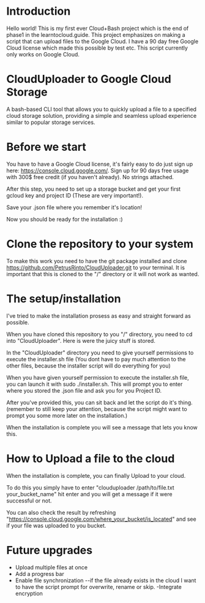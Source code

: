 # Introduction
Hello world! 
This is my first ever Cloud+Bash project which is the end of phase1 in the learntocloud.guide. This project emphasizes on making a script that can upload files to the Google Cloud.
I have a 90 day free Google Cloud license which made this possible by test etc.
This script currently only works on Google Cloud.

# CloudUploader to Google Cloud Storage
A bash-based CLI tool that allows you to quickly upload a file to a specified cloud storage solution, providing a simple and seamless upload experience similar to popular storage services.

# Before we start
You have to have a Google Cloud license, it's fairly easy to do just sign up here: https://console.cloud.google.com/.
Sign up for 90 days free usage with 300$ free credit (if you haven't already). No strings attached.

After this step, you need to set up a storage bucket and get your first gcloud key and project ID (These are very important!).

Save your .json file where you remember it's location!

Now you should be ready for the installation :)

# Clone the repository to your system
To make this work you need to have the git package installed and clone https://github.com/PetrusRinto/CloudUploader.git to your terminal. It is important that this is cloned to the "/" directory or it will not work as wanted.

# The setup/installation
I've tried to make the installation prosess as easy and straight forward as possible.

When you have cloned this repository to you "/" directory, you need to cd into "CloudUploader". Here is were the juicy stuff is stored.

In the "CloudUploader" directory you need to give yourself permissions to execute the installer.sh file (You dont have to pay much attention to the other files, because the installer script will do everything for you)

When you have given yourself permission to execute the installer.sh file, you can launch it with sudo ./installer.sh.
This will prompt you to enter where you stored the .json file and ask you for you Project ID.

After you've provided this, you can sit back and let the script do it's thing. (remember to still keep your attention, because the script might want to prompt you some more later on the installation.)

When the installation is complete you will see a message that lets you know this.

# How to Upload a file to the cloud
When the installation is complete, you can finally Upload to your cloud.

To do this you simply have to enter "clouduploader /path/to/file.txt your_bucket_name" hit enter and you will get a message if it were successful or not.

You can also check the result by refreshing "https://console.cloud.google.com/where_your_bucket/is_located"
and see if your file was uploaded to you bucket.

# Future upgrades
- Upload multiple files at once
- Add a progress bar
- Enable file synchronization --if the file already exists in the cloud I want to have the script prompt for overwrite, rename or skip.
-Integrate encryption
